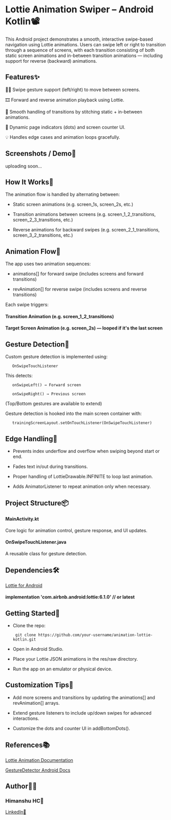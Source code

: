 # Lottie Animation Swiper – Android Kotlin📽️
This Android project demonstrates a smooth, interactive swipe-based navigation using Lottie animations. Users can swipe left or right to transition through a sequence of screens, with each transition consisting of both static screen animations and in-between transition animations — including support for reverse (backward) animations.

## Features✨
🚶‍♂️ Swipe gesture support (left/right) to move between screens.

🎞️ Forward and reverse animation playback using Lottie.

🔁 Smooth handling of transitions by stitching static + in-between animations.

🔘 Dynamic page indicators (dots) and screen counter UI.

💡 Handles edge cases and animation loops gracefully.

## Screenshots / Demo📱
uploading soon...

## How It Works🧩
The animation flow is handled by alternating between:

* Static screen animations (e.g. screen_1s, screen_2s, etc.)

* Transition animations between screens (e.g. screen_1_2_transitions, screen_2_3_transitions, etc.)

* Reverse animations for backward swipes (e.g. screen_2_1_transitions, screen_3_2_transitions, etc.)

## Animation Flow📜
The app uses two animation sequences:

- animations[] for forward swipe (includes screens and forward transitions)

- revAnimation[] for reverse swipe (includes screens and reverse transitions)

Each swipe triggers:

#### Transition Animation (e.g. screen_1_2_transitions)

#### Target Screen Animation (e.g. screen_2s) — looped if it's the last screen

## Gesture Detection🧠
Custom gesture detection is implemented using:

       OnSwipeTouchListener
This detects:

       onSwipeLeft() → Forward screen

       onSwipeRight() → Previous screen

(Top/Bottom gestures are available to extend)

Gesture detection is hooked into the main screen container with:

       trainingScreenLayout.setOnTouchListener(OnSwipeTouchListener)

## Edge Handling🧪
* Prevents index underflow and overflow when swiping beyond start or end.

* Fades text in/out during transitions.

* Proper handling of LottieDrawable.INFINITE to loop last animation.

* Adds AnimatorListener to repeat animation only when necessary.

## Project Structure📦
#### MainActivity.kt
Core logic for animation control, gesture response, and UI updates.

#### OnSwipeTouchListener.java
A reusable class for gesture detection.

## Dependencies🛠
 [Lottie for Android](https://github.com/airbnb/lottie-android)

#### implementation 'com.airbnb.android:lottie:6.1.0' // or latest

## Getting Started🚀
* Clone the repo:

       git clone https://github.com/your-username/animation-lottie-kotlin.git
* Open in Android Studio.

* Place your Lottie JSON animations in the res/raw directory.

* Run the app on an emulator or physical device.

## Customization Tips🔧
* Add more screens and transitions by updating the animations[] and revAnimation[] arrays.

* Extend gesture listeners to include up/down swipes for advanced interactions.

* Customize the dots and counter UI in addBottomDots().

## References📚

 [Lottie Animation Documentation](https://airbnb.io/lottie/#/)

[GestureDetector Android Docs](https://developer.android.com/reference/android/view/GestureDetector)

## Author🧑‍💻
### Himanshu HC👤
 [LinkedIn🔗](https://www.linkedin.com/in/himanshuhc/)
